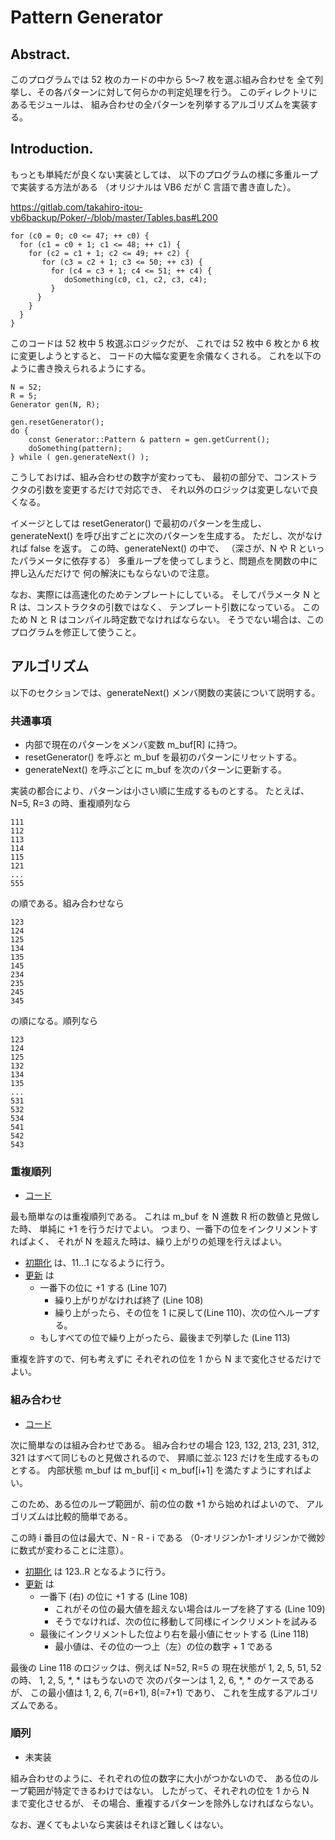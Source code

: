# Pattern Generator

##  Abstract.

このプログラムでは 52 枚のカードの中から 5～7 枚を選ぶ組み合わせを
全て列挙し、その各パターンに対して何らかの判定処理を行う。
このディレクトリにあるモジュールは、
組み合わせの全パターンを列挙するアルゴリズムを実装する。

##  Introduction.

もっとも単純だが良くない実装としては、
以下のプログラムの様に多重ループで実装する方法がある
（オリジナルは VB6 だが C 言語で書き直した）。

https://gitlab.com/takahiro-itou-vb6backup/Poker/-/blob/master/Tables.bas#L200

```
for (c0 = 0; c0 <= 47; ++ c0) {
  for (c1 = c0 + 1; c1 <= 48; ++ c1) {
    for (c2 = c1 + 1; c2 <= 49; ++ c2) {
       for (c3 = c2 + 1; c3 <= 50; ++ c3) {
         for (c4 = c3 + 1; c4 <= 51; ++ c4) {
            doSomething(c0, c1, c2, c3, c4);
         }
      }
    }
  }
}
```

このコードは 52 枚中 5 枚選ぶロジックだが、
これでは 52 枚中 6 枚とか 6 枚に変更しようとすると、
コードの大幅な変更を余儀なくされる。
これを以下のように書き換えられるようにする。

```
N = 52;
R = 5;
Generator gen(N, R);

gen.resetGenerator();
do {
    const Generator::Pattern & pattern = gen.getCurrent();
    doSomething(pattern);
} while ( gen.generateNext() );
```

こうしておけば、組み合わせの数字が変わっても、
最初の部分で、コンストラクタの引数を変更するだけで対応でき、
それ以外のロジックは変更しないで良くなる。

イメージとしては
resetGenerator() で最初のパターンを生成し、
generateNext() を呼び出すごとに次のパターンを生成する。
ただし、次がなければ false を返す。
この時、generateNext() の中で、
（深さが、N や R といったパラメータに依存する）
多重ループを使ってしまうと、問題点を関数の中に押し込んだだけで
何の解決にもならないので注意。

なお、実際には高速化のためテンプレートにしている。
そしてパラメータ N と R は、コンストラクタの引数ではなく、
テンプレート引数になっている。
このため N と R はコンパイル時定数でなければならない。
そうでない場合は、このプログラムを修正して使うこと。

##  アルゴリズム

以下のセクションでは、generateNext() メンバ関数の実装について説明する。

###   共通事項

- 内部で現在のパターンをメンバ変数 m_buf[R] に持つ。
- resetGenerator() を呼ぶと m_buf を最初のパターンにリセットする。
- generateNext() を呼ぶごとに  m_buf を次のパターンに更新する。

実装の都合により、パターンは小さい順に生成するものとする。
たとえば、N=5, R=3 の時、重複順列なら

```
111
112
113
114
115
121
...
555
```

の順である。組み合わせなら

```
123
124
125
134
135
145
234
235
245
345
```

の順になる。順列なら

```
123
124
125
132
134
135
...
531
532
534
541
542
543
```

###  重複順列

- [コード](RepeatedPermutationGenerator.inl)

最も簡単なのは重複順列である。
これは m_buf を N 進数 R 桁の数値と見做した時、
単純に +1 を行うだけでよい。
つまり、一番下の位をインクリメントすればよく、
それが N を超えた時は、繰り上がりの処理を行えばよい。

- [初期化](RepeatedPermutationGenerator.inl#L88) は、11...1 になるように行う。
- [更新](RepeatedPermutationGenerator.inl#L101) は
    - 一番下の位に +1 する (Line 107)
        - 繰り上がりがなければ終了 (Line 108)
        - 繰り上がったら、その位を 1 に戻して(Line 110)、次の位へループする。
    - もしすべての位で繰り上がったら、最後まで列挙した (Line 113)

重複を許すので、何も考えずに
それぞれの位を 1 から N まで変化させるだけでよい。

###  組み合わせ

- [コード](CombinationGenerator.inl)

次に簡単なのは組み合わせである。
組み合わせの場合
123, 132, 213, 231, 312, 321 はすべて同じものと見做されるので、
昇順に並ぶ 123 だけを生成するものとする。
内部状態 m_buf は m_buf[i] < m_buf[i+1] を満たすようにすればよい。

このため、ある位のループ範囲が、前の位の数 +1 から始めればよいので、
アルゴリズムは比較的簡単である。

この時 i 番目の位は最大で、N - R - i である
（0-オリジンか1-オリジンかで微妙に数式が変わることに注意）。

- [初期化](CombinationGenerator.inl#L88) は 123..R となるように行う。
- [更新](CombinationGenerator.inl#L101) は
    - 一番下 (右) の位に +1 する (Line 108)
        - これがその位の最大値を超えない場合はループを終了する (Line 109)
        - そうでなければ、次の位に移動して同様にインクリメントを試みる
    - 最後にインクリメントした位より右を最小値にセットする (Line 118)
        - 最小値は、その位の一つ上（左）の位の数字 + 1 である

最後の Line 118 のロジックは、例えば N=52, R=5 の
現在状態が 1, 2, 5, 51, 52 の時、
1, 2, 5, *, * はもうないので
次のパターンは 1, 2, 6, *, * のケースであるが、
この最小値は 1, 2, 6, 7(=6+1), 8(=7+1) であり、
これを生成するアルゴリズムである。

###  順列

- 未実装

組み合わせのように、それぞれの位の数字に大小がつかないので、
ある位のループ範囲が特定できるわけではない。
したがって、それぞれの位を 1 から N　まで変化させるが、
その場合、重複するパターンを除外しなければならない。

なお、遅くてもよいなら実装はそれほど難しくはない。
